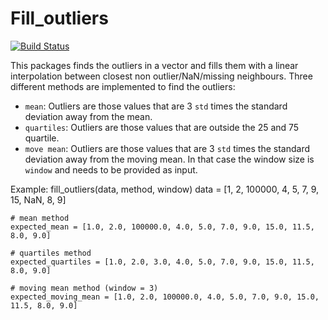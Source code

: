 # Fill_outliers

[![Build Status](https://github.com/natxofp/Fill_outliers.jl/actions/workflows/CI.yml/badge.svg?branch=main)](https://github.com/natxofp/Fill_outliers.jl/actions/workflows/CI.yml?query=branch%3Amain)

This packages finds the outliers in a vector and fills them with a linear interpolation between closest non outlier/NaN/missing neighbours.
Three different methods are implemented to find the outliers:
- `mean`: Outliers are those values that are 3 `std` times the standard deviation away from the mean.
- `quartiles`: Outliers are those values that are outside the 25 and 75 quartile.
- `move mean`: Outliers are those values that are 3 `std` times the standard deviation away from the moving mean. In that case the window size is `window` and needs to be provided as input.

Example: 
fill_outliers(data, method, window)
    data = [1, 2, 100000, 4, 5, 7, 9, 15, NaN, 8, 9]

    # mean method
    expected_mean = [1.0, 2.0, 100000.0, 4.0, 5.0, 7.0, 9.0, 15.0, 11.5, 8.0, 9.0]

    # quartiles method
    expected_quartiles = [1.0, 2.0, 3.0, 4.0, 5.0, 7.0, 9.0, 15.0, 11.5, 8.0, 9.0]

    # moving mean method (window = 3)
    expected_moving_mean = [1.0, 2.0, 100000.0, 4.0, 5.0, 7.0, 9.0, 15.0, 11.5, 8.0, 9.0]